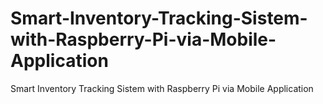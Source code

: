 # Smart-Inventory-Tracking-Sistem-with-Raspberry-Pi-via-Mobile-Application
Smart Inventory Tracking Sistem with Raspberry Pi via Mobile Application
